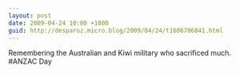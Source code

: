 ```yaml
---
layout: post
date: 2009-04-24 10:00 +1000
guid: http://desparoz.micro.blog/2009/04/24/t1606706841.html
---
```

Remembering the Australian and Kiwi military who sacrificed much. #ANZAC Day
